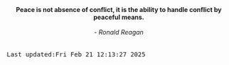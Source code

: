 
<div align="center"><b><span>Peace is not absence of conflict, it is the ability to handle conflict by peaceful means.</span></b><br><br><i> - Ronald Reagan</i></div>
<br><br><kbd>Last updated:Fri Feb 21 12:13:27 2025</kbd>